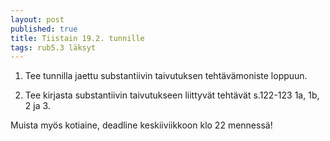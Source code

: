 ```yaml
---
layout: post
published: true
title: Tiistain 19.2. tunnille
tags: rub5.3 läksyt
---
```

1. Tee tunnilla jaettu substantiivin taivutuksen tehtävämoniste loppuun.

2. Tee kirjasta substantiivin taivutukseen liittyvät tehtävät s.122-123 1a, 1b, 2 ja 3.

Muista myös kotiaine, deadline keskiiviikkoon klo 22 mennessä!
